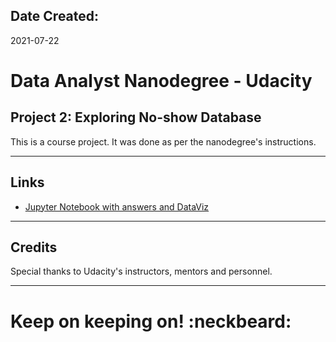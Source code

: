 ## Date Created:
2021-07-22

# Data Analyst Nanodegree - Udacity
## Project 2: Exploring No-show Database

This is a course project. It was done as per the nanodegree's instructions.

---
## Links
* [Jupyter Notebook with answers and DataViz](Project_2.ipynb)
---
## Credits
Special thanks to Udacity's instructors, mentors and personnel.

---
# Keep on keeping on! :neckbeard: